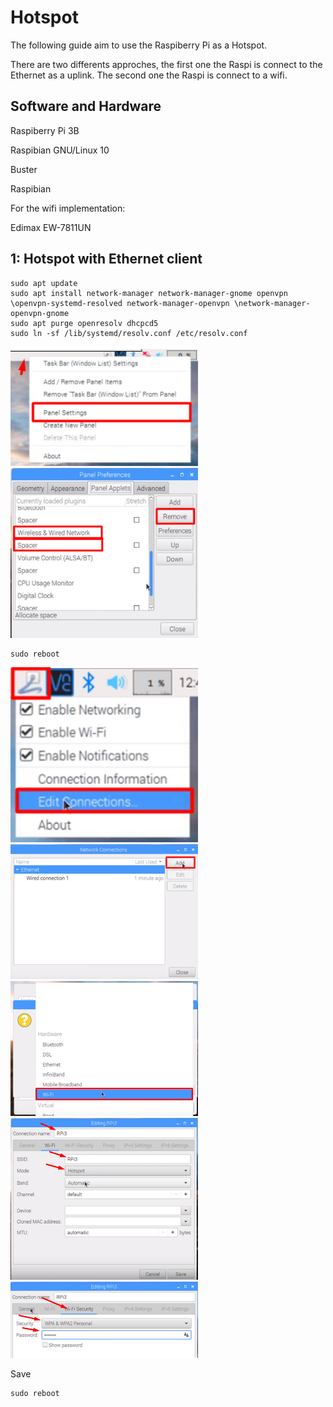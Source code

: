 # Hotspot

The following guide aim to use the Raspiberry Pi as a Hotspot.

There are two differents approches, the first one the Raspi is connect to the Ethernet as a uplink. The second one the Raspi is connect to a wifi.

## Software and Hardware

Raspiberry Pi 3B

Raspibian GNU/Linux 10

Buster

Raspibian

For the wifi implementation:

Edimax EW-7811UN

## 1: Hotspot with Ethernet client

```
sudo apt update
sudo apt install network-manager network-manager-gnome openvpn \openvpn-systemd-resolved network-manager-openvpn \network-manager-openvpn-gnome
sudo apt purge openresolv dhcpcd5
sudo ln -sf /lib/systemd/resolv.conf /etc/resolv.conf
```

<img src="./hotspot1.png" width="300">

<img src="./hotspot2.png" width="300">

```
sudo reboot
```

<img src="./hotspot3.png" width="300">

<img src="./hotspot4.png" width="300">

<img src="./hotspot5.png" width="300">

<img src="./hotspot6.png" width="300">

<img src="./hotspot7.png" width="300">

Save

```
sudo reboot
```

